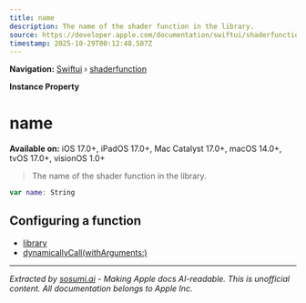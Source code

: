 ```yaml
---
title: name
description: The name of the shader function in the library.
source: https://developer.apple.com/documentation/swiftui/shaderfunction/name
timestamp: 2025-10-29T00:12:48.587Z
---
```


**Navigation:** [Swiftui](/documentation/swiftui) › [shaderfunction](/documentation/swiftui/shaderfunction)

**Instance Property**

# name

**Available on:** iOS 17.0+, iPadOS 17.0+, Mac Catalyst 17.0+, macOS 14.0+, tvOS 17.0+, visionOS 1.0+

> The name of the shader function in the library.

```swift
var name: String
```

## Configuring a function

- [library](/documentation/swiftui/shaderfunction/library)
- [dynamicallyCall(withArguments:)](/documentation/swiftui/shaderfunction/dynamicallycall(witharguments:))

---

*Extracted by [sosumi.ai](https://sosumi.ai) - Making Apple docs AI-readable.*
*This is unofficial content. All documentation belongs to Apple Inc.*
